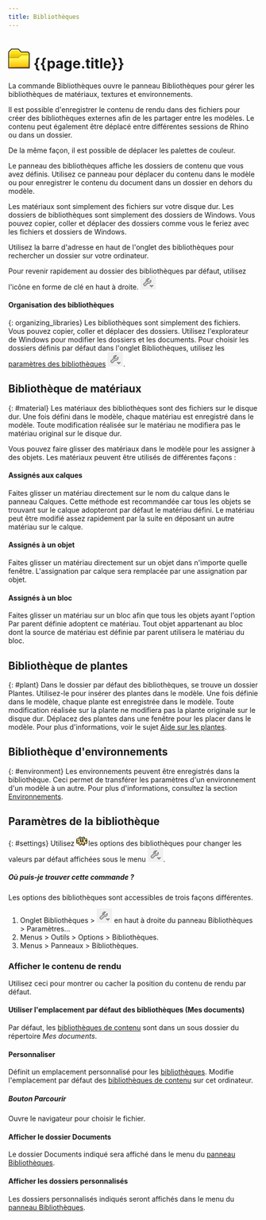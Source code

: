 ```yaml
---
title: Bibliothèques
---
```


# ![images/libraries.svg](images/libraries.svg) {{page.title}}
La commande Bibliothèques ouvre le panneau Bibliothèques pour gérer les bibliothèques de matériaux, textures et environnements.

Il est possible d'enregistrer le contenu de rendu dans des fichiers pour créer des bibliothèques externes afin de les partager entre les modèles. Le contenu peut également être déplacé entre différentes sessions de Rhino ou dans un dossier.

De la même façon, il est possible de déplacer les palettes de couleur.

Le panneau des bibliothèques affiche les dossiers de contenu que vous avez définis. Utilisez ce panneau pour déplacer du contenu dans le modèle ou pour enregistrer le contenu du document dans un dossier en dehors du modèle.

Les matériaux sont simplement des fichiers sur votre disque dur. Les dossiers de bibliothèques sont simplement des dossiers de Windows. Vous pouvez copier, coller et déplacer des dossiers comme vous le feriez avec les fichiers et dossiers de Windows. 

Utilisez la barre d'adresse en haut de l'onglet des bibliothèques pour rechercher un dossier sur votre ordinateur. 

Pour revenir rapidement au dossier des bibliothèques par défaut, utilisez l'icône en forme de clé en haut à droite. ![images/library_default.png](images/library_default.png)

#### Organisation des bibliothèques
{: organizing_libraries}
Les bibliothèques sont simplement des fichiers. Vous pouvez copier, coller et déplacer des dossiers. Utilisez l'explorateur de Windows pour modifier les dossiers et les documents. Pour choisir les dossiers définis par défaut dans l'onglet Bibliothèques, utilisez les [paramètres des bibliothèques](#settings) ![images/library_default.png](images/library_default.png).

## Bibliothèque de matériaux
{: #material}
Les matériaux des bibliothèques sont des fichiers sur le disque dur.  Une fois défini dans le modèle, chaque matériau est enregistré dans le modèle. Toute modification réalisée sur le matériau ne modifiera pas le matériau original sur le disque dur. 

Vous pouvez faire glisser des matériaux dans le modèle pour les assigner à des objets. Les matériaux peuvent être utilisés de différentes façons :

#### Assignés aux calques
Faites glisser un matériau directement sur le nom du calque dans le panneau Calques. Cette méthode est recommandée car tous les objets se trouvant sur le calque adopteront par défaut le matériau défini. Le matériau peut être modifié assez rapidement par la suite en déposant un autre matériau sur le calque. 

#### Assignés à un objet
Faites glisser un matériau directement sur un objet dans n'importe quelle fenêtre. L'assignation par calque sera remplacée par une assignation par objet. 

#### Assignés à un bloc
Faites glisser un matériau sur un bloc afin que tous les objets ayant l'option Par parent définie adoptent ce matériau. Tout objet appartenant au bloc dont la source de matériau est définie par parent utilisera le matériau du bloc. 

## Bibliothèque de plantes
{: #plant}
Dans le dossier par défaut des bibliothèques, se trouve un dossier Plantes.  Utilisez-le pour insérer des plantes dans le modèle.  Une fois définie dans le modèle, chaque plante est enregistrée dans le modèle.  Toute modification réalisée sur la plante ne modifiera pas la plante originale sur le disque dur. Déplacez des plantes dans une fenêtre pour les placer dans le modèle. Pour plus d'informations, voir le sujet [Aide sur les plantes](plants.html).

## Bibliothèque d'environnements
{: #environment}
Les environnements peuvent être enregistrés dans la bibliothèque.  Ceci permet de transférer les paramètres d'un environnement d'un modèle à un autre. Pour plus d'informations, consultez la section [Environnements](environment-tab.html).

## Paramètres de la bibliothèque
{: #settings}
Utilisez ![images/options.png](images/options.png)les options des bibliothèques pour changer les valeurs par défaut affichées sous le menu ![images/library_default.png](images/library_default.png).

##### Où puis-je trouver cette commande ?
Les options des bibliothèques sont accessibles de trois façons différentes.

 1. Onglet Bibliothèques > ![images/library_default.png](images/library_default.png) en haut à droite du panneau Bibliothèques > Paramètres...
 1. Menus > Outils > Options > Bibliothèques.
 1. Menus > Panneaux > Bibliothèques. 


### Afficher le contenu de rendu
Utilisez ceci pour montrer ou cacher la position du contenu de rendu par défaut. 

#### Utiliser l'emplacement par défaut des bibliothèques (Mes documents)
Par défaut, les [bibliothèques de contenu](libraries.html) sont dans un sous dossier du répertoire *Mes documents*.

#### Personnaliser
Définit un emplacement personnalisé pour les [bibliothèques](libraries.html).  Modifie l'emplacement par défaut des [bibliothèques de contenu](libraries.html) sur cet ordinateur.

##### Bouton Parcourir
Ouvre le navigateur pour choisir le fichier.

#### Afficher le dossier Documents
Le dossier Documents indiqué sera affiché dans le menu du [panneau Bibliothèques](libraries.html).

#### Afficher les dossiers personnalisés
Les dossiers personnalisés indiqués seront affichés dans le menu du [panneau Bibliothèques](libraries.html).